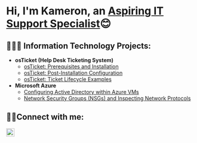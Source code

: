 <h1>Hi, I'm Kameron, an <a href="www.linkedin.com/in/kameron-hughes-2017"> Aspiring IT Support Specialist</a>😊</h1>

<h2>👨🏾‍💻 Information Technology Projects:</h2>

- <b>osTicket (Help Desk Ticketing System)</b>
  - [osTicket: Prerequisites and Installation](https://github.com/khughezq/osticket-prereqs)
  - [osTicket: Post-Installation Configuration](https://github.com/khughezq/post-install-config)
  - [osTicket: Ticket Lifecycle Examples](https://github.com/khughezq/ticket-lifecycle)
- <b>Microsoft Azure</b>
  - [Configuring Active Directory within Azure VMs](https://github.com/khughezq/configure-ad)
  - [Network Security Groups (NSGs) and Inspecting Network Protocols](https://github.com/khughezq/azure-network-protocols)

<h2>🤳🏾Connect with me:</h2>


[<img align="left" alt="Kameron | LinkedIn" width="22px" src="https://cdn.jsdelivr.net/npm/simple-icons@v3/icons/linkedin.svg" />][linkedin]


[linkedin]: www.linkedin.com/in/kameron-hughes-2017
